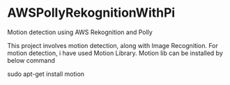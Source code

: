 # AWSPollyRekognitionWithPi
Motion detection using AWS Rekognition and Polly

This project involves motion detection, along with Image Recognition. For motion detection, i have used Motion Library. 
Motion lib can be installed by below command

sudo apt-get install motion
